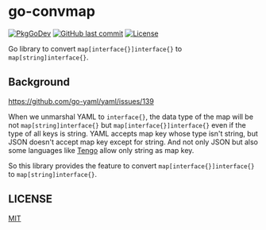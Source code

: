 # go-convmap

[![PkgGoDev](https://pkg.go.dev/badge/github.com/suzuki-shunsuke/go-convmap)](https://pkg.go.dev/github.com/suzuki-shunsuke/go-convmap/convmap)
[![GitHub last commit](https://img.shields.io/github/last-commit/suzuki-shunsuke/go-convmap.svg)](https://github.com/suzuki-shunsuke/go-convmap)
[![License](http://img.shields.io/badge/license-mit-blue.svg?style=flat-square)](https://raw.githubusercontent.com/suzuki-shunsuke/go-convmap/main/LICENSE)

Go library to convert `map[interface{}]interface{}` to `map[string]interface{}`.

## Background

https://github.com/go-yaml/yaml/issues/139

When we unmarshal YAML to `interface{}`, the data type of the map will be not `map[string]interface{}` but `map[interface{}]interface{}` even if the type of all keys is string.
YAML accepts map key whose type isn't string, but JSON doesn't accept map key except for string.
And not only JSON but also some languages like [Tengo](https://github.com/d5/tengo) allow only string as map key.

So this library provides the feature to convert `map[interface{}]interface{}` to `map[string]interface{}`.

## LICENSE

[MIT](LICENSE)
